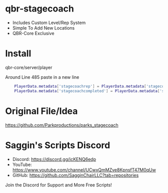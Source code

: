 # qbr-stagecoach

 - Includes Custom Level/Rep System
 - Simple To Add New Locations
 - QBR-Core Exclusive

# Install

qbr-core/server/player

Around Line 485 paste in a new line
```lua
    PlayerData.metadata['stagecoachrep'] = PlayerData.metadata['stagecoachrep'] or 0
    PlayerData.metadata['stagecoachcompleted'] = PlayerData.metadata['stagecoachcompleted'] or 0
```

# Original File/Idea

https://github.com/Parkproductions/parks_stagecoach

# Saggin's Scripts Discord

 - Discord: https://discord.gg/jcKENQ6edp
 - YouTube: https://www.youtube.com/channel/UCwxQmMZve8KpnsfT47M0qUw
 - GitHub: https://github.com/SagginChairLLC?tab=repositories

 Join the Discord for Support and More Free Scripts!